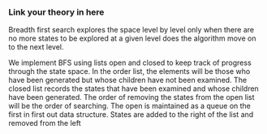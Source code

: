 ### Link your theory in here
Breadth first search explores the space level by level only when there are no more states to be explored at a given level does the algorithm move on to the next level.

We implement BFS using lists open and closed to keep track of progress through the state space. In the order list, the elements will be those who have been generated but whose children have not been examined. The closed list records the states that have been examined and whose children have been generated. The order of removing the states from the open list will be the order of searching. The open is maintained as a queue on the first in first out data structure. States are added to the right of the list and removed from the left